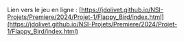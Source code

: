 Lien vers le jeu en ligne : 
[https://jdolivet.github.io/NSI-Projets/Premiere/2024/Projet-1/Flappy_Bird/index.html](https://jdolivet.github.io/NSI-Projets/Premiere/2024/Projet-1/Flappy_Bird/index.html)

